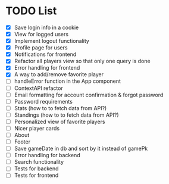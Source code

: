 # TODO List

- [x] Save login info in a cookie
- [x] View for logged users
- [x] Implement logout functionality
- [x] Profile page for users
- [x] Notifications for frontend
- [x] Refactor all players view so that only one query is done
- [x] Error handling for frontend
- [x] A way to add/remove favorite player
- [ ] handleError function in the App component
- [ ] ContextAPI refactor
- [ ] Email formatting for account confirmation & forgot password
- [ ] Password requirements
- [ ] Stats (how to to fetch data from API?)
- [ ] Standings (how to to fetch data from API?)
- [ ] Personalized view of favorite players
- [ ] Nicer player cards
- [ ] About
- [ ] Footer
- [ ] Save gameDate in db and sort by it instead of gamePk
- [ ] Error handling for backend
- [ ] Search functionality
- [ ] Tests for backend
- [ ] Tests for frontend
